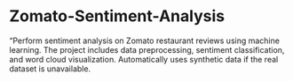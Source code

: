 # Zomato-Sentiment-Analysis
“Perform sentiment analysis on Zomato restaurant reviews using machine learning. The project includes data preprocessing, sentiment classification, and word cloud visualization. Automatically uses synthetic data if the real dataset is unavailable.
